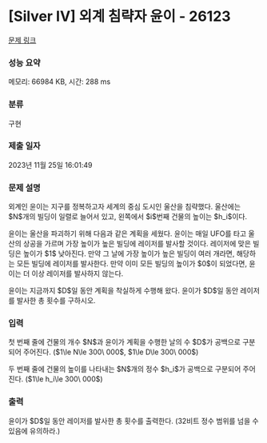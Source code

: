 # [Silver IV] 외계 침략자 윤이 - 26123 

[문제 링크](https://www.acmicpc.net/problem/26123) 

### 성능 요약

메모리: 66984 KB, 시간: 288 ms

### 분류

구현

### 제출 일자

2023년 11월 25일 16:01:49

### 문제 설명

<p>외계인 윤이는 지구를 정복하고자 세계의 중심 도시인 울산을 침략했다. 울산에는 $N$개의 빌딩이 일렬로 늘어서 있고, 왼쪽에서 $i$번째 건물의 높이는 $h_i$이다.</p>

<p>윤이는 울산을 파괴하기 위해 다음과 같은 계획을 세웠다. 윤이는 매일 UFO를 타고 울산의 상공을 가르며 가장 높이가 높은 빌딩에 레이저를 발사할 것이다. 레이저에 맞은 빌딩은 높이가 $1$ 낮아진다. 만약 그 날에 가장 높이가 높은 빌딩이 여러 개라면, 해당하는 모든 빌딩에 레이저를 발사한다. 만약 이미 모든 빌딩의 높이가 $0$이 되었다면, 윤이는 더 이상 레이저를 발사하지 않는다.</p>

<p>윤이는 지금까지 $D$일 동안 계획을 착실하게 수행해 왔다. 윤이가 $D$일 동안 레이저를 발사한 총 횟수를 구하시오.</p>

### 입력 

 <p>첫 번째 줄에 건물의 개수 $N$과 윤이가 계획을 수행한 날의 수 $D$가 공백으로 구분되어 주어진다. ($1\le N\le 300\ 000$, $1\le D\le 300\ 000$)</p>

<p>두 번째 줄에 건물의 높이를 나타내는 $N$개의 정수 $h_i$가 공백으로 구분되어 주어진다. ($1\le h_i\le 300\ 000$)</p>

### 출력 

 <p>윤이가 $D$일 동안 레이저를 발사한 총 횟수를 출력한다. (32비트 정수 범위를 넘을 수 있음에 유의하라.)</p>

